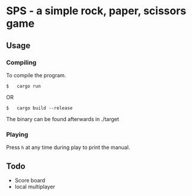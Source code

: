 # SPS - a simple rock, paper, scissors game

## Usage
### Compiling
To compile the program.
```
$	cargo run
```

OR

```
$	cargo build --release
```

The binary can be found afterwards in ./target

### Playing
Press `h` at any time during play to print the manual.

## Todo
- Score board
- local multiplayer